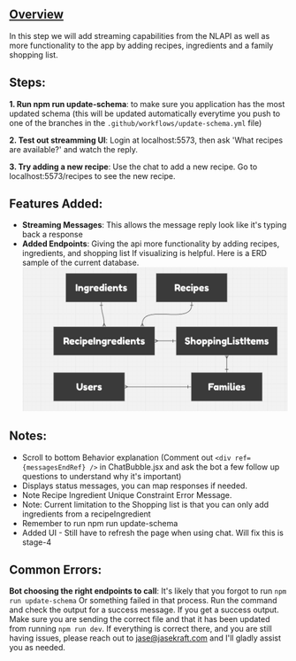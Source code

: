 ## [Overview](https://drive.google.com/file/d/1UpjrIJQ4gIcPB6IvEkNNxIwILXevkIaK/view?usp=drive_link)

In this step we will add streaming capabilities from the NLAPI as well as more functionality to the app by adding recipes, ingredients and a family shopping list. 


## Steps:

**1. Run npm run update-schema**: to make sure you application has the most updated schema (this will be updated automatically everytime you push to one of the branches in the `.github/workflows/update-schema.yml` file)

**2. Test out streamming UI**: Login at localhost:5573, then ask 'What recipes are available?' and watch the reply.

**3. Try adding a new recipe**: Use the chat to add a new recipe. Go to localhost:5573/recipes to see the new recipe. 

## Features Added:

- **Streaming Messages**: This allows the message reply look like it's typing back a response
- **Added Endpoints**: Giving the api more functionality by adding recipes, ingredients, and shopping list
If visualizing is helpful. Here is a ERD sample of the current database.
![Database ERD](./assets/erd.png)

## Notes:
- Scroll to bottom Behavior explanation (Comment out `<div ref={messagesEndRef} />` in ChatBubble.jsx and ask the bot a few follow up questions to understand why it's important)
- Displays status messages, you can map responses if needed. 
- Note Recipe Ingredient Unique Constraint Error Message. 
- Note: Current limitation to the Shopping list is that you can only add ingredients from a recipeIngredient
- Remember to run npm run update-schema
- Added UI - Still have to refresh the page when using chat. Will fix this is stage-4

## Common Errors:
**Bot choosing the right endpoints to call**: It's likely that you forgot to run `npm run update-schema` Or something failed in that process. Run the command and check the output for a success message. If you get a success output. Make sure you are sending the correct file and that it has been updated from running `npm run dev`. If everything is correct there, and you are still having issues, please reach out to jase@jasekraft.com and I'll gladly assist you as needed. 